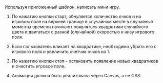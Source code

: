 Используя приложенный шаблон, написать мини игру.

1. По нажатию кнопки старт, обнуляется количество очков и на
игровом поле на верхней границе в случайном месте в
случайные моменты времени начинают появляться квадратики
случайного цвета и двигаться с разной (случайной) скоростью к
низу игрового поля.

2. Если пользователь кликает на квадратике, необходимо убрать
его с игрового поля и увеличить счетчик очков на 1.

3. По нажатию кнопки стоп - остановить появление новых
квадратиков и очистить игровое поле.

4. Анимация должна быть реализована через Canvas, а не CSS.
